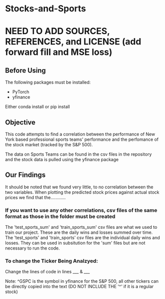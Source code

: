 # Stocks-and-Sports
# NEED TO ADD SOURCES, REFERENCES, and LICENSE (add forward fill and MSE loss)

## Before Using

The following packages must be installed:
- PyTorch
- yfinance

Either conda install or pip install

## Objective

This code attempts to find a correlation between the performance of New York based professional sports teams' performance and the perfomance of the stock market (tracked by the S&P 500). 

The data on Sports Teams can be found in the csv files in the repository and the stock data is pulled using the yfinance package

## Our Findings

It should be noted that we found very little, to no correlation between the two variables. When plotting the predicted stock prices against actual stock prices we find that the............

### If you want to use any other correlations, csv files of the same format as those in the folder must be created
The 'test_sports_sum' and 'train_sports_sum' csv files are what we used to train our project. These are the daily wins and losses summed over time. The 'test_sports' and 'train_sports' csv files are the individual daily wins and losses. They can be used in subsitution for the 'sum' files but are not necessary to run the code.

### To change the Ticker Being Analzyed:
Change the lines of code in lines ___ & ___
  
  Note: ^GSPC is the symbol in yfinance for the S&P 500, all other tickers can be directly copied into the text (DO NOT INCLUDE THE '^' if it is a regular stock)
